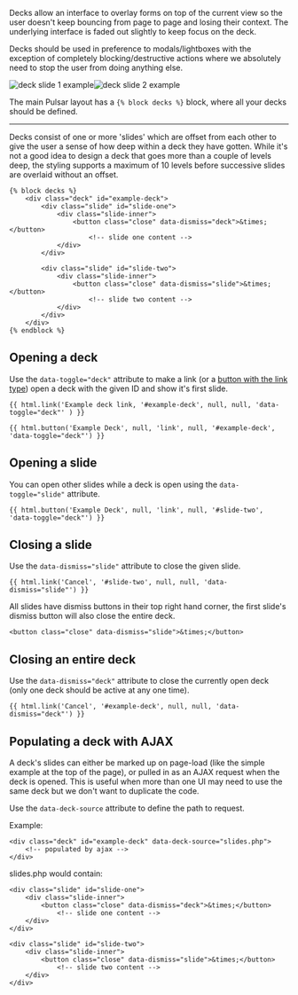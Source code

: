 Decks allow an interface to overlay forms on top of the current view so the user doesn't keep bouncing from page to page and losing their context. The underlying interface is faded out slightly to keep focus on the deck.

Decks should be used in preference to modals/lightboxes with the exception of completely blocking/destructive actions where we absolutely need to stop the user from doing anything else.

![deck slide 1 example](http://localhost:8000/app/docs/images/modules_deck-slide_1.png)![deck slide 2 example](http://localhost:8000/app/docs/images/modules_deck-slide_2.png)

The main Pulsar layout has a `{% block decks %}` block, where all your decks should be defined.

----

Decks consist of one or more 'slides' which are offset from each other to give the user a sense of how deep within a deck they have gotten. While it's not a good idea to design a deck that goes more than a couple of levels deep, the styling supports a maximum of 10 levels before successive slides are overlaid without an offset.

    {% block decks %}
        <div class="deck" id="example-deck">
            <div class="slide" id="slide-one">
                <div class="slide-inner">
                    <button class="close" data-dismiss="deck">&times;</button>
                        <!-- slide one content -->
                </div>
            </div>

            <div class="slide" id="slide-two">
                <div class="slide-inner">
                    <button class="close" data-dismiss="slide">&times;</button>
                        <!-- slide two content -->
                </div>
            </div>
        </div>
    {% endblock %}

## Opening a deck

Use the `data-toggle="deck"` attribute to make a link (or a [button with the link type](../HTML_helper/Buttons)) open a deck with the given ID and show it's first slide.

    {{ html.link('Example deck link, '#example-deck', null, null, 'data-toggle="deck"' ) }}

    {{ html.button('Example Deck', null, 'link', null, '#example-deck', 'data-toggle="deck"') }}


## Opening a slide

You can open other slides while a deck is open using the `data-toggle="slide"` attribute.

    {{ html.button('Example Deck', null, 'link', null, '#slide-two', 'data-toggle="deck"') }}

## Closing a slide

Use the `data-dismiss="slide"` attribute to close the given slide.

    {{ html.link('Cancel', '#slide-two', null, null, 'data-dismiss="slide"') }}

All slides have dismiss buttons in their top right hand corner, the first slide's dismiss button will also close the entire deck.

    <button class="close" data-dismiss="slide">&times;</button>

## Closing an entire deck

Use the `data-dismiss="deck"` attribute to close the currently open deck (only one deck should be active at any one time).

    {{ html.link('Cancel', '#example-deck', null, null, 'data-dismiss="deck"') }}

## Populating a deck with AJAX

A deck's slides can either be marked up on page-load (like the simple example at the top of the page), or pulled in as an AJAX request when the deck is opened. This is useful when more than one UI may need to use the same deck but we don't want to duplicate the code.

Use the `data-deck-source` attribute to define the path to request.

Example:

    <div class="deck" id="example-deck" data-deck-source="slides.php">
        <!-- populated by ajax -->
    </div>

slides.php would contain:

    <div class="slide" id="slide-one">
        <div class="slide-inner">
            <button class="close" data-dismiss="deck">&times;</button>
                <!-- slide one content -->
        </div>
    </div>

    <div class="slide" id="slide-two">
        <div class="slide-inner">
            <button class="close" data-dismiss="slide">&times;</button>
                <!-- slide two content -->
        </div>
    </div>

